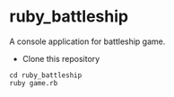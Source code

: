 # ruby_battleship
A console application for battleship game.

* Clone this repository

`cd ruby_battleship` \
`ruby game.rb`
